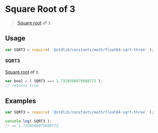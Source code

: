 # Square Root of 3

> [Square root][@stdlib/math/base/special/sqrt] of `3`.

<section class="usage">

## Usage

```javascript
var SQRT3 = require( '@stdlib/constants/math/float64-sqrt-three' );
```

#### SQRT3

[Square root][@stdlib/math/base/special/sqrt] of `3`.

```javascript
var bool = ( SQRT3 === 1.7320508075688772 );
// returns true
```

</section>

<!-- /.usage -->

<section class="examples">

## Examples

<!-- TODO: better example -->

```javascript
var SQRT3 = require( '@stdlib/constants/math/float64-sqrt-three' );

console.log( SQRT3 );
// => 1.7320508075688772
```

</section>

<!-- /.examples -->

<section class="links">

[@stdlib/math/base/special/sqrt]: https://github.com/stdlib-js/stdlib/tree/develop/lib/node_modules/%40stdlib/math/base/special/sqrt

</section>

<!-- /.links -->
